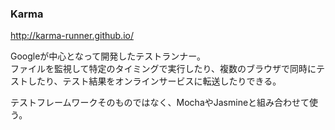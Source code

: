 ### Karma
<http://karma-runner.github.io/>

Googleが中心となって開発したテストランナー。  
ファイルを監視して特定のタイミングで実行したり、複数のブラウザで同時にテストしたり、テスト結果をオンラインサービスに転送したりできる。

テストフレームワークそのものではなく、MochaやJasmineと組み合わせて使う。
